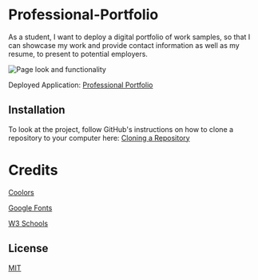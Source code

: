 # Professional-Portfolio

As a student, I want to deploy a digital portfolio of work samples, so that I can showcase my work and provide contact information as well as my resume, to present to potential employers.

![Page look and functionality](assets/Portfolio.gif)

Deployed Application: [Professional Portfolio](https://florenciab94.github.io/Professional-Portfolio/)

## Installation

To look at the project, follow GitHub's instructions on how to clone a repository to your computer here:
[Cloning a Repository](https://docs.github.com/en/github/creating-cloning-and-archiving-repositories/cloning-a-repository-from-github/cloning-a-repository "GitHub's guide to cloning a repository")

# Credits

[Coolors](https://coolors.co/)

[Google Fonts](https://fonts.google.com/)

[W3 Schools](https://w3schools.com/css/)

## License

[MIT](https://choosealicense.com/licenses/mit/)
